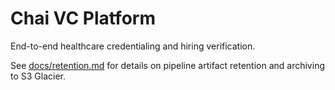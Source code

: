 # Chai VC Platform

End-to-end healthcare credentialing and hiring verification.

See [docs/retention.md](docs/retention.md) for details on pipeline artifact retention and archiving to S3 Glacier.
